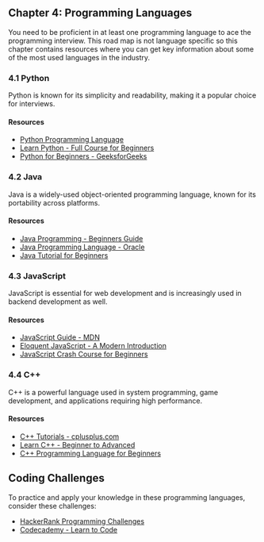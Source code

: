 ## Chapter 4: Programming Languages

You need to be proficient in at least  one programming language to ace the programming interview. This road map is not language specific so this chapter contains resources where you can get key information about some of the most used languages in the industry. 

### 4.1 Python

Python is known for its simplicity and readability, making it a popular choice for interviews.

#### Resources
- [Python Programming Language](https://www.python.org/)
- [Learn Python - Full Course for Beginners](https://youtu.be/rfscVS0vtbw?si=PyX8IhSIS7m9k8Bp)
- [Python for Beginners - GeeksforGeeks](https://www.geeksforgeeks.org/python-programming-language/)

### 4.2 Java

Java is a widely-used object-oriented programming language, known for its portability across platforms.

#### Resources
- [Java Programming - Beginners Guide](https://www.javatpoint.com/java-tutorial)
- [Java Programming Language - Oracle](https://www.oracle.com/java/technologies/javase-jdk11-downloads.html)
- [Java Tutorial for Beginners](https://youtu.be/eIrMbAQSU34?si=TxS8KtHISnm4Njjl)

### 4.3 JavaScript

JavaScript is essential for web development and is increasingly used in backend development as well.

#### Resources
- [JavaScript Guide - MDN](https://developer.mozilla.org/en-US/docs/Web/JavaScript/Guide)
- [Eloquent JavaScript - A Modern Introduction](http://eloquentjavascript.net/)
- [JavaScript Crash Course for Beginners](https://youtu.be/hdI2bqOjy3c?si=JwX8QhUkR3m4LpJm)

### 4.4 C++

C++ is a powerful language used in system programming, game development, and applications requiring high performance.

#### Resources
- [C++ Tutorials - cplusplus.com](http://www.cplusplus.com/doc/tutorial/)
- [Learn C++ - Beginner to Advanced](https://www.learncpp.com/)
- [C++ Programming Language for Beginners](https://youtu.be/vLnPwxZdW4Y?si=TxN8JhVIS5m9k8Lp)

## Coding Challenges

To practice and apply your knowledge in these programming languages, consider these challenges:

- [HackerRank Programming Challenges](https://www.hackerrank.com/domains/tutorials/10-days-of-javascript)
- [Codecademy - Learn to Code](https://www.codecademy.com/learn)
